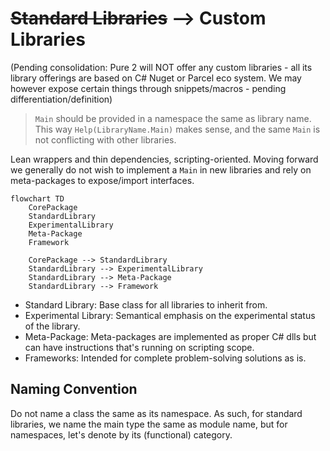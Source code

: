 # ~~Standard Libraries~~ --> Custom Libraries

(Pending consolidation: Pure 2 will NOT offer any custom libraries - all its library offerings are based on C# Nuget or Parcel eco system. We may however expose certain things through snippets/macros - pending differentiation/definition)

> `Main` should be provided in a namespace the same as library name. This way `Help(LibraryName.Main)` makes sense, and the same `Main` is not conflicting with other libraries.

Lean wrappers and thin dependencies, scripting-oriented. Moving forward we generally do not wish to implement a `Main` in new libraries and rely on meta-packages to expose/import interfaces.

```mermaid
flowchart TD
    CorePackage
    StandardLibrary
    ExperimentalLibrary
    Meta-Package
    Framework

    CorePackage --> StandardLibrary
    StandardLibrary --> ExperimentalLibrary
    StandardLibrary --> Meta-Package
    StandardLibrary --> Framework
```

* Standard Library: Base class for all libraries to inherit from.
* Experimental Library: Semantical emphasis on the experimental status of the library.
* Meta-Package: Meta-packages are implemented as proper C# dlls but can have instructions that's running on scripting scope.
* Frameworks: Intended for complete problem-solving solutions as is.

## Naming Convention

Do not name a class the same as its namespace. As such, for standard libraries, we name the main type the same as module name, but for namespaces, let's denote by its (functional) category.